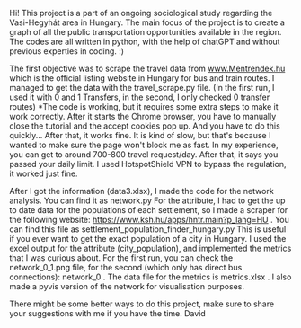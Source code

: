 Hi! This project is a part of an ongoing sociological study regarding the Vasi-Hegyhát area in Hungary.
The main focus of the project is to create a graph of all the public transportation opportunities available in the region. 
The codes are all written in python, with the help of chatGPT and without previous experties in coding. :) 

The first objective was to scrape the travel data from www.Mentrendek.hu which is the official listing website in Hungary for bus and train routes. I managed to get the data with the travel_scrape.py file. (In the first run, I used it with 0 and 1 Transfers, in the second, I only checked 0 transfer routes)
*The code is working, but it requires some extra steps to make it work correctly. After it starts the Chrome browser, you have to manually close the tutorial and the accept cookies pop up. And you have to do this quickly...
After that, it works fine. It is kind of slow, but that's because I wanted to make sure the page won't block me as fast. In my experience, you can get to around 700-800 travel request/day. After that, it says you passed your daily limit.
I used HotspotShield VPN to bypass the regulation, it worked just fine.

After I got the information (data3.xlsx), I made the code for the network analysis. You can find it as network.py 
For the attribute, I had to get the up to date data for the populations of each settlement, so I made a scraper for the following website: https://www.ksh.hu/apps/hntr.main?p_lang=HU . You can find this file as settlement_population_finder_hungary.py
This is useful if you ever want to get the exact population of a city in Hungary.
I used the excel output for the attribute (city_population), and implemented the metrics that I was curious about. For the first run, you can check the network_0_1.png file, for the second (which only has direct bus connections): network_0 . The data file for the metrics is metrics.xlsx . 
I also made a pyvis version of the network for visualisation purposes.

There might be some better ways to do this project, make sure to share your suggestions with me if you have the time.
David

